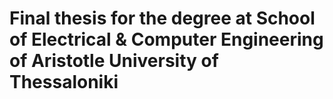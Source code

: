 # Final thesis for the degree at School of Electrical & Computer Engineering of Aristotle University of Thessaloniki

